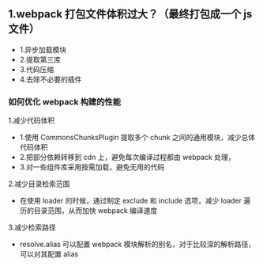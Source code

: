 ## 1.webpack 打包文件体积过大？（最终打包成一个 js 文件）

* 1.异步加载模块
* 2.提取第三库
* 3.代码压缩
* 4.去除不必要的插件

### 如何优化 webpack 构建的性能

1.减少代码体积

* 1.使用 CommonsChunksPlugin 提取多个 chunk 之间的通用模块，减少总体代码体积
* 2.把部分依赖转移到 cdn 上，避免每次编译过程都由 webpack 处理，
* 3.对一些组件库采用按需加载，避免无用的代码

2.减少目录检索范围

* 在使用 loader 的时候，通过制定 exclude 和 include 选项，减少 loader 遍历的目录范围，从而加快 webpack 编译速度

3.减少检索路径

* resolve.alias 可以配置 webpack 模块解析的别名，对于比较深的解析路径，可以对其配置 alias
